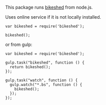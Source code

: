 This package runs [bikeshed] from node.js.

Uses online service if it is not locally installed.

```
var bikeshed = require('bikeshed');

bikeshed();
```

or from gulp:

```
var bikeshed = require('bikeshed');

gulp.task("bikeshed", function () {
  return bikeshed();
});

gulp.task("watch", function () {
  gulp.watch("*.bs", function () {
    bikeshed();
  });
});
```

[bikeshed]: https://github.com/tabatkins/bikeshed
